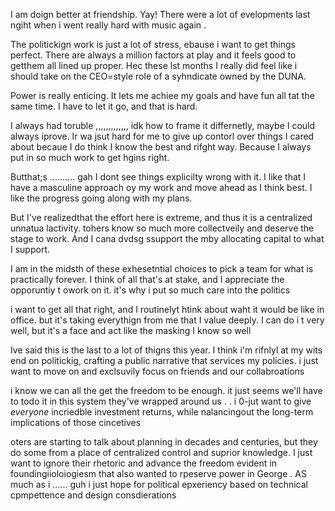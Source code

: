 I am doign better at friendship. Yay! There were a lot of evelopments last ngiht when i went really hard with music again .

The politickign work is just a lot of stress, ebause i want to get things perfect. There are always a million factors at play and it feels good to getthem all lined up proper. Hec these lst months I really did feel like i should take on the CEO=style role of a syhndicate owned by the DUNA.


Power is really enticing. It lets me achiee my goals and have fun all tat the same time. I have to let it go, and that is hard.

I always had toruble ,,,,,,,,,,,,, idk how to frame it differnetly, maybe I could always iprove. Ir wa jsut hard for me to give up contorl over things I cared about becaue I do think I know the best and rifght way. Because I always put in so much work to get hgins right.

Butthat;s .......... gah I dont see things explicilty wrong with it. I like that I have a masculine approach oy my work and move ahead as I think best. I like the progress going along with my plans.

But I've realizedthat the effort here is extreme, and thus it is a centralized unnatua lactivity. tohers know so much more collectveily and deserve the stage to work. And I cana  dvdsg ssupport the mby allocating capital to what I support.

I am in the midsth of these exhesetntial choices to pick a team for what is practically forever. I think of all that's at stake, and I appreciate the opporuntiy t owork on it. it's why i put so much  care into the politics

i want to get all that right, and I routinelyt htink about waht it would be like in office. but it's taking everythign from me that I value deeply. I can do i t very well, but it's a face and act like the masking I know so well

Ive said this is the last to a lot of thigns this year. I think i'm rifnlyl at my wits end on politickig, crafting a public narrative that services my policies. i just want to move on and exclsuvily focus on friends and our collabroations

i know we can all the get the freedom to be enough. it just seems we'll have to todo it in this system they've wrapped around us . . i 0-jut want to give _everyone_ incriedble investment returns, while nalancingout the long-term implications of those cincetives

oters are starting to talk about planning in decades and centuries, but they do some from a place of centralized control and suprior knowledge. I just want to ignore their rhetoric and advance the freedom evident in foundingiioloiogiesm that also wanted to rpeserve power in George . AS much as i ...... guh i just hope for political epxeriency based on technical cpmpettence and design consdierations
